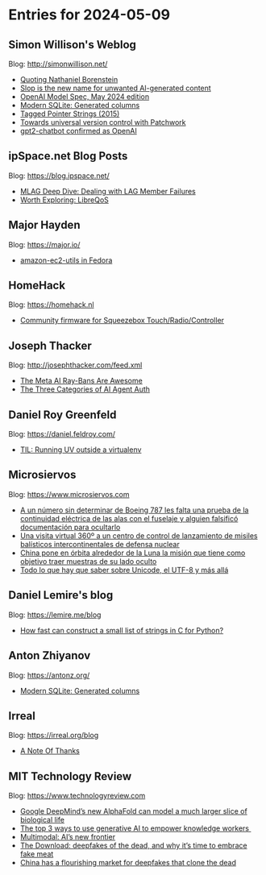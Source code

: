 # Entries for 2024-05-09
## Simon Willison's Weblog 
Blog: http://simonwillison.net/ 

- [Quoting Nathaniel Borenstein](https://simonwillison.net/2024/May/8/nathaniel-borenstein/#atom-everything)
- [Slop is the new name for unwanted AI-generated content](https://simonwillison.net/2024/May/8/slop/#atom-everything)
- [OpenAI Model Spec, May 2024 edition](https://simonwillison.net/2024/May/8/model-spec/#atom-everything)
- [Modern SQLite: Generated columns](https://simonwillison.net/2024/May/8/modern-sqlite-generated-columns/#atom-everything)
- [Tagged Pointer Strings (2015)](https://simonwillison.net/2024/May/8/tagged-pointer-strings-2015/#atom-everything)
- [Towards universal version control with Patchwork](https://simonwillison.net/2024/May/8/universal-version-control/#atom-everything)
- [gpt2-chatbot confirmed as OpenAI](https://simonwillison.net/2024/May/8/gpt2-chatbot-confirmed-as-openai/#atom-everything)
## ipSpace.net Blog Posts 
Blog: https://blog.ipspace.net/ 

- [MLAG Deep Dive: Dealing with LAG Member Failures](https://blog.ipspace.net/2024/05/mlag-lag-member-rerouting.html?utm_source=atom_feed)
- [Worth Exploring: LibreQoS](https://blog.ipspace.net/2024/05/worth-reading-libreqos.html?utm_source=atom_feed)
## Major Hayden 
Blog: https://major.io/ 

- [amazon-ec2-utils in Fedora](https://major.io/p/amazon-ec2-utils-fedora/)
## HomeHack 
Blog: https://homehack.nl 

- [Community firmware for Squeezebox Touch/Radio/Controller](https://homehack.nl/community-firmware-for-squeezebox-touch-radio-controller/)
## Joseph Thacker 
Blog: http://josephthacker.com/feed.xml 

- [The Meta AI Ray-Bans Are Awesome](http://josephthacker.com/ai/2024/05/08/meta-ai-ray-bans-a-game-changer.html)
- [The Three Categories of AI Agent Auth](http://josephthacker.com/ai/2024/05/08/the-three-categories-of-ai-agent-auth.html)
## Daniel Roy Greenfeld 
Blog: https://daniel.feldroy.com/ 

- [TIL: Running UV outside a virtualenv](https://daniel.feldroy.com/posts/til-2024-05-running-uv-outside-a-virtualenv)
## Microsiervos 
Blog: https://www.microsiervos.com 

- [A un número sin determinar de Boeing 787 les falta una prueba de la continuidad eléctrica de las alas con el fuselaje y alguien falsificó documentación para ocultarlo](https://www.microsiervos.com/archivo/aerotrastorno/boeing-787-falta-prueba-union-alas-fuselaje.html)
- [Una visita virtual 360º a un centro de control de lanzamiento de misiles balísticos intercontinentales de defensa nuclear](https://www.microsiervos.com/archivo/mundoreal/visita-virtual-centro-control-lanzamiento-misiles-balisticos-intercontinentales-defensa-nuclear.html)
- [China pone en órbita alrededor de la Luna la misión que tiene como objetivo traer muestras de su lado oculto](https://www.microsiervos.com/archivo/espacio/china-orbita-lunar-mision-muestras-lado-oculto-luna.html)
- [Todo lo que hay que saber sobre Unicode, el UTF-8 y más allá](https://www.microsiervos.com/archivo/ordenadores/todo-sobre-unicode-utf-8-mas.html)
## Daniel Lemire's blog 
Blog: https://lemire.me/blog 

- [How fast can construct a small list of strings in C for Python?](https://lemire.me/blog/2024/05/09/how-fast-can-construct-small-list-of-strings-in-c-for-python/)
## Anton Zhiyanov 
Blog: https://antonz.org/ 

- [Modern SQLite: Generated columns](https://antonz.org/sqlite-generated-columns/)
## Irreal 
Blog: https://irreal.org/blog 

- [A Note Of Thanks](https://irreal.org/blog/?p=12160)
## MIT Technology Review 
Blog: https://www.technologyreview.com 

- [Google DeepMind’s new AlphaFold can model a much larger slice of biological life](https://www.technologyreview.com/2024/05/08/1092183/google-deepminds-new-alphafold-can-model-a-much-larger-slice-of-biological-life/)
- [The top 3 ways to use generative AI to empower knowledge workers ](https://www.technologyreview.com/2024/05/08/1092147/the-top-3-ways-to-use-generative-ai-to-empower-knowledge-workers/)
- [Multimodal: AI’s new frontier](https://www.technologyreview.com/2024/05/08/1092009/multimodal-ais-new-frontier/)
- [The Download: deepfakes of the dead, and why it’s time to embrace fake meat](https://www.technologyreview.com/2024/05/08/1092162/the-download-deepfakes-of-the-dead-and-why-its-time-to-embrace-fake-meat/)
- [China has a flourishing market for deepfakes that clone the dead](https://www.technologyreview.com/2024/05/08/1092145/china-flourishing-market-for-deepfakes/)